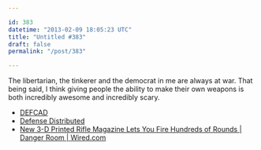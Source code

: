 ```yaml
---

id: 383
datetime: "2013-02-09 18:05:23 UTC"
title: "Untitled #383"
draft: false
permalink: "/post/383"

---
```


The libertarian, the tinkerer and the democrat in me are always at war. That being said, I think giving people the ability to make their own weapons is both incredibly awesome and incredibly scary. 

 
 * [DEFCAD](http://defcad.org/)
 * [Defense Distributed](http://defensedistributed.com/)
 * [New 3-D Printed Rifle Magazine Lets You Fire Hundreds of Rounds | Danger Room | Wired.com](http://www.wired.com/dangerroom/2013/02/printed-magazine/)



